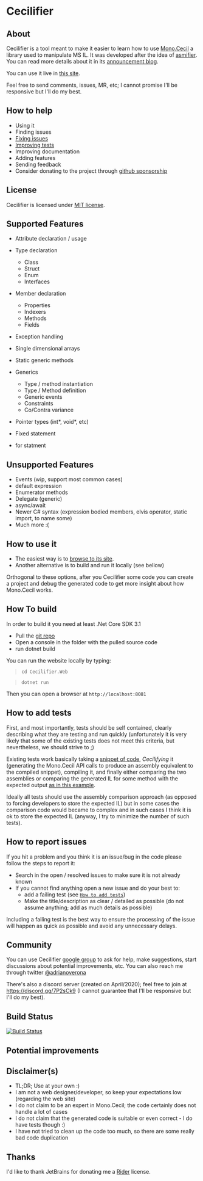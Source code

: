 
Cecilifier
====

About
---
Cecilifier is a tool meant to make it easier to learn how to use [Mono.Cecil](https://github.com/jbevain/cecil) a library used to manipulate MS IL. It was developed after the idea of [asmifier](https://asm.ow2.io/faq.html#Q10). You can read more details about it in its [announcement blog](https://programing-fun.blogspot.com/2019/02/making-it-easier-to-getting-started.html).

You can use it live in [this site](https://cecilifier.me/).

Feel free to send comments, issues, MR, etc; I cannot promise I'll be responsive but I'll do my best.

How to help
---
- Using it
- Finding issues
- [Fixing issues](https://github.com/adrianoc/cecilifier/issues)
- [Improving tests](https://github.com/adrianoc/cecilifier/tree/master/Cecilifier.Core.Tests)
- Improving documentation
- Adding features
- Sending feedback
- Consider donating to the project through [github sponsorship](https://github.com/sponsors/adrianoc)

License
---
Cecilifier is licensed under [MIT license](license.md).

Supported Features
---- 
- Attribute declaration / usage
- Type declaration
	- Class
	- Struct
	- Enum
	- Interfaces
-  Member  declaration
	- Properties
	- Indexers
	- Methods
	- Fields
- Exception handling

- Single dimensional arrays
- Static generic methods

- Generics 
	- Type / method instantiation
    - Type / Method definition
    - Generic events
    - Constraints
    - Co/Contra variance     
- Pointer types (int*, void*, etc)
- Fixed statement
- for statment
     
Unsupported Features
---
- Events (wip, support most common cases)
- default expression
- Enumerator methods
- Delegate (generic)
- async/await
- Newer C# syntax (expression bodied members, elvis operator, static import, to name some)
- Much more :(

How to use it
---
- The easiest way is to [browse to its site](https://cecilifier.me/).
- Another alternative is to build and run it  locally (see bellow)

Orthogonal to these options, after you Cecilifier some code you can create a project and debug the generated code to get more insight about how Mono.Cecil works.

How To build
---
In order to build it you need at least .Net Core SDK 3.1

- Pull the [git repo](https://github.com/adrianoc/cecilifier)
- Open a console in the folder with the pulled source code
- run dotnet build

You can run the website locally by typing:

> `cd Cecilifier.Web`

> `dotnet run`

Then you can open a browser at `http://localhost:8081`


How to add tests
---
First, and most importantly, tests should be self contained, clearly describing what they are testing and run quickly (unfortunately it is very likely that some of the existing tests does not meet this criteria, but nevertheless, we should strive to ;)

Existing tests work basically taking a [snippet of code](https://github.com/adrianoc/cecilifier/blob/dev/Cecilifier.Core.Tests/TestResources/Integration/CodeBlock/Conditional/IfStatement.cs.txt), _Cecilifying_ it (generating the Mono.Cecil API calls to produce an assembly equivalent to the compiled snippet), compiling it,  and finally either comparing the two assemblies or comparing the generated IL for some method with the expected output [as in this example](https://github.com/adrianoc/cecilifier/blob/dev/Cecilifier.Core.Tests/TestResources/Integration/CodeBlock/Conditional/IfStatement.cs.il.txt). 

Ideally all tests should use the assembly comparison approach (as opposed to forcing developers to store the expected IL) but in some cases the comparison code would became to complex and in such cases I think it is ok to store the expected IL (anyway, I try to minimize the number of such tests).

How to report issues
---
If you hit a problem and you think it is an issue/bug in the code please follow the steps to report it:
- Search in the open / resolved issues to make sure it is not already known 
- If you cannot find anything open a new issue and do your best to:
	- add a failing test (see [`How to add tests`](#how-to-add-tests))
	- Make the title/description as clear / detailed as possible (do not assume anything; add as much details as possible)

Including a failing test is the best way to ensure the processing of the issue will happen as quick as possible and avoid any unnecessary delays.

Community
---
You can use Cecilifier [google group](https://groups.google.com/forum/#!forum/cecilifier) to ask for help, make suggestions, start discussions about potential improvements, etc. You can also reach me through twitter [@adrianoverona](https://twitter.com/adrianoverona)

There's also a discord server (created on April/2020); feel free to join at https://discord.gg/7P2sCk9 (I cannot guarantee that I'll be responsive but I'll do my best).

Build Status
---
[![Build Status](https://travis-ci.com/adrianoc/cecilifier.svg?branch=master)](https://travis-ci.com/adrianoc/cecilifier)

Potential improvements
---


Disclaimer(s)
---
- TL;DR; Use at your own :)
- I am not a web designer/developer, so keep your expectations low (regarding the web site)
- I do not claim to be an expert in Mono.Cecil; the code certainly does not handle a lot of cases
- I do not claim that the generated code is suitable or even correct - I do have tests though :)
- I have not tried to clean up the code too much, so there are some really bad code duplication

Thanks
---

I'd like to thank JetBrains for donating me a [Rider](https://www.jetbrains.com/rider/) license.   
